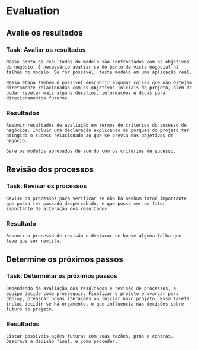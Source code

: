 # Evaluation

## Avalie os resultados
### Task: Avaliar os resultados
    Nesse ponto os resultados do modelo são confrontados com os objetivos do negócio. É necessário avaliar se do ponto de vista negocial há falhas no modelo. Se for possível, teste modelo em uma aplicação real.

    Nessa etapa também é possível descobrir algumas coisas que não estejam diretamente relacionadas com os objetivos iniciais do projeto, além de poder revelar mais alguns desafios, informações e dicas para direcionamentos futuros.

### Resultados

    Resumir resultados de avaliação em termos de critérios do sucesso de negócios. Incluir uma declaração explicando os porques do projeto ter atingido o sucess relacionado ao que se previa nos objetivos de negócio.

    Gere os modelos aprovados de acordo com os critérios de sucesso.

## Revisão dos processos
### Task: Revisar os processos
    Revise os processos para verificar se não há nenhum fator importante que possa ter passado despercebido, e que possa ser um fator importante de alteração dos resultados.

### Resultado
    Resumir o processo de revisão e destacar se houve alguma falha que teve que ser revista.


## Determine os próximos passos
### Task: Determinar os próximos passos
    Dependendo da avaliação dos resultados e revisão de processos, a equipe decide como prosseguir. Finalizar o projeto e avançar para deploy, preparar novas iterações ou iniciar novo projeto. Essa tarefa inclui decidir se há orçamento, o que influencia nas decisões sobre futuro do projeto.

### Resultados
    Listar possiveis ações futuras com suas razões, prós e contras.
    Descreva a decisão final, e como proceder.